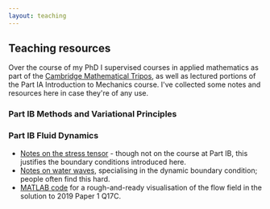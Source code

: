 ```yaml
---
layout: teaching
---
```


## Teaching resources

Over the course of my PhD I supervised courses in applied mathematics as part of the [Cambridge Mathematical Tripos](https://www.maths.cam.ac.uk/undergrad/undergrad), as well as lectured portions of the Part IA Introduction to Mechanics course. I've collected some notes and resources here in case they're of any use.

### Part IB Methods and Variational Principles

### Part IB Fluid Dynamics
- [Notes on the stress tensor](assets/teaching/tripos/stresstensor.pdf) - though not on the course at Part IB, this justifies the boundary conditions introduced here.
- [Notes on water waves](assets/teaching/tripos/dbc.pdf), specialising in the dynamic boundary condition; people often find this hard.
- [MATLAB code](assets/teaching/tripos/q1_2019_17c.m) for a rough-and-ready visualisation of the flow field in the solution to 2019 Paper 1 Q17C.
